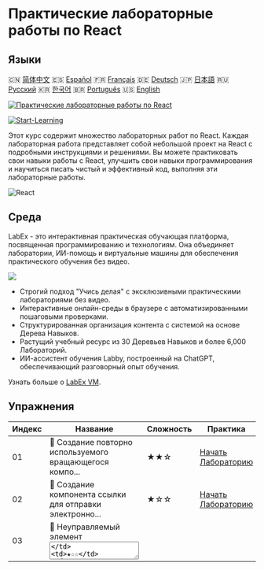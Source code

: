 # Практические лабораторные работы по React

## Языки

🇨🇳 [简体中文](README_zh.md) 🇪🇸 [Español](README_es.md) 🇫🇷 [Français](README_fr.md) 🇩🇪 [Deutsch](README_de.md) 🇯🇵 [日本語](README_ja.md) 🇷🇺 [Русский](README_ru.md) 🇰🇷 [한국어](README_ko.md) 🇧🇷 [Português](README_pt.md) 🇺🇸 [English](README.md) 

[![Практические лабораторные работы по React](https://cover-creator.labex.io/react-practice-labs.png?lang=ru)](https://labex.io/ru/courses/react-practice-labs)

[![Start-Learning](https://img.shields.io/badge/Start-Learning-whitesmoke?style=for-the-badge)](https://labex.io/ru/courses/react-practice-labs)

Этот курс содержит множество лабораторных работ по React. Каждая лабораторная работа представляет собой небольшой проект на React с подробными инструкциями и решениями. Вы можете практиковать свои навыки работы с React, улучшить свои навыки программирования и научиться писать чистый и эффективный код, выполняя эти лабораторные работы.

![React](https://img.shields.io/badge/React-whitesmoke?style=for-the-badge&logo=react)


## Среда

LabEx - это интерактивная практическая обучающая платформа, посвященная программированию и технологиям. Она объединяет лаборатории, ИИ-помощь и виртуальные машины для обеспечения практического обучения без видео.

![](https://tutorial-screenshot.getvm.io/images/vm-1725247253.png)

- Строгий подход "Учись делая" с эксклюзивными практическими лабораториями без видео.
- Интерактивные онлайн-среды в браузере с автоматизированными пошаговыми проверками.
- Структурированная организация контента с системой на основе Дерева Навыков.
- Растущий учебный ресурс из 30 Деревьев Навыков и более 6,000 Лабораторий.
- ИИ-ассистент обучения Labby, построенный на ChatGPT, обеспечивающий разговорный опыт обучения.

Узнать больше о [LabEx VM](https://support.labex.io/using-labex/virtual-machine).

## Упражнения

|   Индекс | Название                                                 | Сложность   | Практика                                                                                                                              |
|----------|----------------------------------------------------------|-------------|---------------------------------------------------------------------------------------------------------------------------------------|
|       01 | 📖 Создание повторно используемого вращающегося компо... | ★★☆         | <a target='_blank' href='https://labex.io/ru/tutorials/react-create-reusable-react-spinner-38353'>Начать Лабораторию</a>              |
|       02 | 📖 Создание компонента ссылки для отправки электронно... | ★☆☆         | <a target='_blank' href='https://labex.io/ru/tutorials/react-create-react-email-link-component-38354'>Начать Лабораторию</a>          |
|       03 | 📖 Неуправляемый элемент <textarea>                      | ★☆☆         | <a target='_blank' href='https://labex.io/ru/tutorials/react-uncontrolled-textarea-element-38365'>Начать Лабораторию</a>              |
|       04 | 📖 Неуправляемое поле ввода                              | ★☆☆         | <a target='_blank' href='https://labex.io/ru/tutorials/react-uncontrolled-input-field-38369'>Начать Лабораторию</a>                   |
|       05 | 📖 Неуправляемый ввод диапазона                          | ★☆☆         | <a target='_blank' href='https://labex.io/ru/tutorials/react-uncontrolled-range-input-38361'>Начать Лабораторию</a>                   |
|       06 | 📖 Динамический компонент списка в React                 | ★☆☆         | <a target='_blank' href='https://labex.io/ru/tutorials/react-dynamic-react-list-component-38347'>Начать Лабораторию</a>               |
|       07 | 📖 Динамическая таблица React с примитивными данными     | ★☆☆         | <a target='_blank' href='https://labex.io/ru/tutorials/react-dynamic-react-table-with-primitive-data-38348'>Начать Лабораторию</a>    |
|       08 | 📖 Представление таблицы объектов                        | ★☆☆         | <a target='_blank' href='https://labex.io/ru/tutorials/react-object-table-view-38355'>Начать Лабораторию</a>                          |
|       09 | 📖 Неуправляемый элемент <select>                        | ★☆☆         | <a target='_blank' href='https://labex.io/ru/tutorials/react-uncontrolled-select-element-38360'>Начать Лабораторию</a>                |
|       10 | 📖 Автоматическое текстовое связывание                   | ★☆☆         | <a target='_blank' href='https://labex.io/ru/tutorials/react-automatic-text-linking-38341'>Начать Лабораторию</a>                     |
|       11 | 📖 React хук useComponentDidMount                        | ★☆☆         | <a target='_blank' href='https://labex.io/ru/tutorials/react-react-usecomponentdidmount-hook-38374'>Начать Лабораторию</a>            |
|       12 | 📖 React useComponentWillUnmount Hook                    | ★☆☆         | <a target='_blank' href='https://labex.io/ru/tutorials/react-react-usecomponentwillunmount-hook-38376'>Начать Лабораторию</a>         |
|       13 | 📖 React хук useIsomporphicEffect                        | ★☆☆         | <a target='_blank' href='https://labex.io/ru/tutorials/react-react-useisomporphiceffect-hook-38391'>Начать Лабораторию</a>            |
|       14 | 📖 React хук useOnGlobalEvent                            | ★☆☆         | <a target='_blank' href='https://labex.io/ru/tutorials/react-react-useonglobalevent-hook-38399'>Начать Лабораторию</a>                |
|       15 | 📖 React-хук useOnWindowResize                           | ★☆☆         | <a target='_blank' href='https://labex.io/ru/tutorials/react-react-useonwindowresize-hook-38400'>Начать Лабораторию</a>               |
|       16 | 📖 Хук React useUnload                                   | ★☆☆         | <a target='_blank' href='https://labex.io/ru/tutorials/react-react-useunload-hook-38414'>Начать Лабораторию</a>                       |
|       17 | 📖 React useOnWindowScroll Хук                           | ★☆☆         | <a target='_blank' href='https://labex.io/ru/tutorials/react-react-useonwindowscroll-hook-38401'>Начать Лабораторию</a>               |
|       18 | 📖 Создание компонента карусели на React                 | ★☆☆         | <a target='_blank' href='https://labex.io/ru/tutorials/react-react-carousel-component-creation-38343'>Начать Лабораторию</a>          |
|       19 | 📖 React хук useEventListener                            | ★☆☆         | <a target='_blank' href='https://labex.io/ru/tutorials/react-react-useeventlistener-hook-38383'>Начать Лабораторию</a>                |
|       20 | 📖 React useFetch хук                                    | ★☆☆         | <a target='_blank' href='https://labex.io/ru/tutorials/react-react-usefetch-hook-38384'>Начать Лабораторию</a>                        |
|       21 | 📖 React хук useInterval                                 | ★☆☆         | <a target='_blank' href='https://labex.io/ru/tutorials/react-react-useinterval-hook-38390'>Начать Лабораторию</a>                     |
|       22 | 📖 React useMediaQuery Хук                               | ★☆☆         | <a target='_blank' href='https://labex.io/ru/tutorials/react-react-usemediaquery-hook-38395'>Начать Лабораторию</a>                   |
|       23 | 📖 React usePortal Hook                                  | ★☆☆         | <a target='_blank' href='https://labex.io/ru/tutorials/react-react-useportal-hook-38403'>Начать Лабораторию</a>                       |
|       24 | 📖 React useScript Хук                                   | ★☆☆         | <a target='_blank' href='https://labex.io/ru/tutorials/react-react-usescript-hook-38406'>Начать Лабораторию</a>                       |
|       25 | 📖 React useTimeout Hook                                 | ★☆☆         | <a target='_blank' href='https://labex.io/ru/tutorials/react-react-usetimeout-hook-38411'>Начать Лабораторию</a>                      |
|       26 | 📖 React useWindowSize Хук                               | ★☆☆         | <a target='_blank' href='https://labex.io/ru/tutorials/react-react-usewindowsize-hook-38416'>Начать Лабораторию</a>                   |
|       27 | 📖 React хук useClickInside                              | ★☆☆         | <a target='_blank' href='https://labex.io/ru/tutorials/react-react-useclickinside-hook-38372'>Начать Лабораторию</a>                  |
|       28 | 📖 React хук useClickOutside                             | ★☆☆         | <a target='_blank' href='https://labex.io/ru/tutorials/react-react-useclickoutside-hook-38373'>Начать Лабораторию</a>                 |
|       29 | 📖 Контролируемое поле ввода                             | ★☆☆         | <a target='_blank' href='https://labex.io/ru/tutorials/react-controlled-input-field-38345'>Начать Лабораторию</a>                     |
|       30 | 📖 Отложенная загрузка изображений в React               | ★☆☆         | <a target='_blank' href='https://labex.io/ru/tutorials/react-lazy-loading-images-in-react-38350'>Начать Лабораторию</a>               |
|       31 | 📖 Текстовое поле с ограничением количества символов     | ★☆☆         | <a target='_blank' href='https://labex.io/ru/tutorials/react-textarea-with-character-limit-38351'>Начать Лабораторию</a>              |
|       32 | 📖 Текстовое поле с ограничением по количеству слов      | ★☆☆         | <a target='_blank' href='https://labex.io/ru/tutorials/react-textarea-with-word-limit-38352'>Начать Лабораторию</a>                   |
|       33 | 📖 Создание повторно используемого компонента Modal в... | ★☆☆         | <a target='_blank' href='https://labex.io/ru/tutorials/react-creating-reusable-modal-component-in-react-38356'>Начать Лабораторию</a> |
|       34 | 📖 React хук useAsync                                    | ★☆☆         | <a target='_blank' href='https://labex.io/ru/tutorials/react-react-useasync-hook-38370'>Начать Лабораторию</a>                        |
|       35 | 📖 React useComponentDidUpdate Hook                      | ★☆☆         | <a target='_blank' href='https://labex.io/ru/tutorials/react-react-usecomponentdidupdate-hook-38375'>Начать Лабораторию</a>           |
|       36 | 📖 React хук useCopyToClipboard                          | ★☆☆         | <a target='_blank' href='https://labex.io/ru/tutorials/react-react-usecopytoclipboard-hook-38377'>Начать Лабораторию</a>              |
|       37 | 📖 React хук useDebounce                                 | ★☆☆         | <a target='_blank' href='https://labex.io/ru/tutorials/react-react-usedebounce-hook-38378'>Начать Лабораторию</a>                     |
|       38 | 📖 React useDefault хук                                  | ★☆☆         | <a target='_blank' href='https://labex.io/ru/tutorials/react-react-usedefault-hook-38379'>Начать Лабораторию</a>                      |
|       39 | 📖 React useEffectOnce Хук                               | ★☆☆         | <a target='_blank' href='https://labex.io/ru/tutorials/react-react-useeffectonce-hook-38381'>Начать Лабораторию</a>                   |
|       40 | 📖 Хук React useError                                    | ★☆☆         | <a target='_blank' href='https://labex.io/ru/tutorials/react-react-useerror-hook-38382'>Начать Лабораторию</a>                        |
|       41 | 📖 React useForm Хук                                     | ★☆☆         | <a target='_blank' href='https://labex.io/ru/tutorials/react-react-useform-hook-38385'>Начать Лабораторию</a>                         |
|       42 | 📖 React хук useGetSet                                   | ★☆☆         | <a target='_blank' href='https://labex.io/ru/tutorials/react-react-usegetset-hook-38386'>Начать Лабораторию</a>                       |
|       43 | 📖 React useHash Хук                                     | ★☆☆         | <a target='_blank' href='https://labex.io/ru/tutorials/react-react-usehash-hook-38387'>Начать Лабораторию</a>                         |
|       44 | 📖 React useLocalStorage Hook                            | ★☆☆         | <a target='_blank' href='https://labex.io/ru/tutorials/react-react-uselocalstorage-hook-38393'>Начать Лабораторию</a>                 |
|       45 | 📖 React хук useMergeState                               | ★☆☆         | <a target='_blank' href='https://labex.io/ru/tutorials/react-react-usemergestate-hook-38396'>Начать Лабораторию</a>                   |
|       46 | 📖 React usePersistedState Hook                          | ★☆☆         | <a target='_blank' href='https://labex.io/ru/tutorials/react-react-usepersistedstate-hook-38402'>Начать Лабораторию</a>               |
|       47 | 📖 React хук usePrevious                                 | ★☆☆         | <a target='_blank' href='https://labex.io/ru/tutorials/react-react-useprevious-hook-38404'>Начать Лабораторию</a>                     |
|       48 | 📖 React хук useRequestAnimationFrame                    | ★☆☆         | <a target='_blank' href='https://labex.io/ru/tutorials/react-react-userequestanimationframe-hook-38405'>Начать Лабораторию</a>        |
|       49 | 📖 React useSearchParam Hook                             | ★☆☆         | <a target='_blank' href='https://labex.io/ru/tutorials/react-react-usesearchparam-hook-38407'>Начать Лабораторию</a>                  |
|       50 | 📖 React useSessionStorage Hook                          | ★☆☆         | <a target='_blank' href='https://labex.io/ru/tutorials/react-react-usesessionstorage-hook-38408'>Начать Лабораторию</a>               |
|       51 | 📖 React useTitle Hook                                   | ★☆☆         | <a target='_blank' href='https://labex.io/ru/tutorials/react-react-usetitle-hook-38412'>Начать Лабораторию</a>                        |
|       52 | 📖 React useUpdate хук                                   | ★☆☆         | <a target='_blank' href='https://labex.io/ru/tutorials/react-react-useupdate-hook-38415'>Начать Лабораторию</a>                       |
|       53 | 📖 Область для перетаскивания и вставки файлов           | ★☆☆         | <a target='_blank' href='https://labex.io/ru/tutorials/react-file-drag-and-drop-area-38349'>Начать Лабораторию</a>                    |
|       54 | 📖 React useHover-хук                                    | ★☆☆         | <a target='_blank' href='https://labex.io/ru/tutorials/react-react-usehover-hook-38388'>Начать Лабораторию</a>                        |
|       55 | 📖 React хук useKeyPress                                 | ★☆☆         | <a target='_blank' href='https://labex.io/ru/tutorials/react-react-usekeypress-hook-38392'>Начать Лабораторию</a>                     |
|       56 | 📖 Создание свертывающегося аккордеона в React           | ★☆☆         | <a target='_blank' href='https://labex.io/ru/tutorials/react-building-collapsible-react-accordion-38339'>Начать Лабораторию</a>       |
|       57 | 📖 Создание закрываемого уведомления (Closable Alert)... | ★☆☆         | <a target='_blank' href='https://labex.io/ru/tutorials/react-create-closable-react-alert-38340'>Начать Лабораторию</a>                |
|       58 | 📖 Создание свертываемых компонентов React               | ★☆☆         | <a target='_blank' href='https://labex.io/ru/tutorials/react-create-collapsible-react-components-38344'>Начать Лабораторию</a>        |
|       59 | 📖 Компонент обратного отсчета времени на React          | ★☆☆         | <a target='_blank' href='https://labex.io/ru/tutorials/react-react-countdown-timer-component-38346'>Начать Лабораторию</a>            |
|       60 | 📖 Создание компонента оценки звезд в React              | ★☆☆         | <a target='_blank' href='https://labex.io/ru/tutorials/react-create-star-rating-component-in-react-38362'>Начать Лабораторию</a>      |
|       61 | 📖 Повторно используемый компонент переключателя Reac... | ★☆☆         | <a target='_blank' href='https://labex.io/ru/tutorials/react-reusable-react-toggle-component-38366'>Начать Лабораторию</a>            |
|       62 | 📖 Создание настраиваемых подсказок в React              | ★☆☆         | <a target='_blank' href='https://labex.io/ru/tutorials/react-creating-customizable-react-tooltips-38367'>Начать Лабораторию</a>       |
|       63 | 📖 React useNavigatorOnLine Хук                          | ★☆☆         | <a target='_blank' href='https://labex.io/ru/tutorials/react-react-usenavigatoronline-hook-38398'>Начать Лабораторию</a>              |
|       64 | 📖 React хук useToggler                                  | ★☆☆         | <a target='_blank' href='https://labex.io/ru/tutorials/react-react-usetoggler-hook-38413'>Начать Лабораторию</a>                      |
|       65 | 📖 Состояние чекбокса с множественным выбором            | ★☆☆         | <a target='_blank' href='https://labex.io/ru/tutorials/react-stateful-checkbox-with-multiple-selection-38357'>Начать Лабораторию</a>  |
|       66 | 📖 Кнопка с эффектом волны (Ripple Effect)               | ★☆☆         | <a target='_blank' href='https://labex.io/ru/tutorials/react-button-with-ripple-effect-38359'>Начать Лабораторию</a>                  |
|       67 | 📖 React хук useBodyScrollLock                           | ★☆☆         | <a target='_blank' href='https://labex.io/ru/tutorials/react-react-usebodyscrolllock-hook-38371'>Начать Лабораторию</a>               |
|       68 | 📖 Хук React useMutationObserver                         | ★☆☆         | <a target='_blank' href='https://labex.io/ru/tutorials/react-react-usemutationobserver-hook-38397'>Начать Лабораторию</a>             |
|       69 | 📖 React хук useDelayedState                             | ★☆☆         | <a target='_blank' href='https://labex.io/ru/tutorials/react-react-usedelayedstate-hook-38380'>Начать Лабораторию</a>                 |
|       70 | 📖 Создание повторно используемого компонента вкладок... | ★☆☆         | <a target='_blank' href='https://labex.io/ru/tutorials/react-building-reusable-react-tabs-component-38363'>Начать Лабораторию</a>     |
|       71 | 📖 Раскрываемое представление дерева объектов            | ★☆☆         | <a target='_blank' href='https://labex.io/ru/tutorials/react-expandable-object-tree-view-38368'>Начать Лабораторию</a>                |
|       72 | 📖 React хук useIntersectionObserver                     | ★☆☆         | <a target='_blank' href='https://labex.io/ru/tutorials/react-react-useintersectionobserver-hook-38389'>Начать Лабораторию</a>         |
|       73 | 📖 React useMap хук                                      | ★☆☆         | <a target='_blank' href='https://labex.io/ru/tutorials/react-react-usemap-hook-38394'>Начать Лабораторию</a>                          |
|       74 | 📖 React хук useSet                                      | ★☆☆         | <a target='_blank' href='https://labex.io/ru/tutorials/react-react-useset-hook-38409'>Начать Лабораторию</a>                          |
|       75 | 📖 React useSSR Хук                                      | ★☆☆         | <a target='_blank' href='https://labex.io/ru/tutorials/react-react-usessr-hook-38410'>Начать Лабораторию</a>                          |

## Больше

- 🔗 [React Programming Courses](https://github.com/labex-labs/awesome-programming-courses)
- 🔗 [React Programming Projects](https://github.com/labex-labs/awesome-programming-projects)
- 🔗 [React Free Tutorials](https://github.com/labex-labs/react-free-tutorials)

